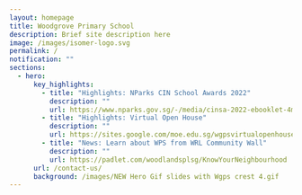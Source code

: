 ```yaml
---
layout: homepage
title: Woodgrove Primary School
description: Brief site description here
image: /images/isomer-logo.svg
permalink: /
notification: ""
sections:
  - hero:
      key_highlights:
        - title: "Highlights: NParks CIN School Awards 2022"
          description: ""
          url: https://www.nparks.gov.sg/-/media/cinsa-2022-ebooklet-4mb.ashx
        - title: "Highlights: Virtual Open House"
          description: ""
          url: https://sites.google.com/moe.edu.sg/wgpsvirtualopenhouse2022/home
        - title: "News: Learn about WPS from WRL Community Wall"
          description: ""
          url: https://padlet.com/woodlandsplsg/KnowYourNeighbourhood
      url: /contact-us/
      background: /images/NEW Hero Gif slides with Wgps crest 4.gif
---
```

